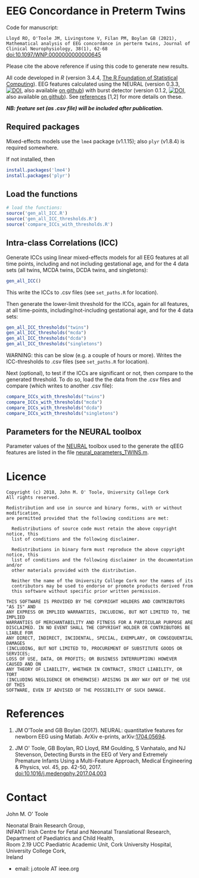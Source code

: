 EEG Concordance in Preterm Twins
================================

Code for manuscript:

`Lloyd RO, O'Toole JM, Livingstone V, Filan PM, Boylan GB (2021), Mathematical analysis of
EEG concordance in perterm twins, Journal of Clinical Neurophysiology, 38(1), 62-68`
[doi:10.1097/WNP.0000000000000645](https://www.doi.org/10.1097/WNP.0000000000000645)


Please cite the above reference if using this code to generate new results. 


All code developed in _R_ (version 3.4.4, [The R Foundation of Statistical
Computing](http://www.r-project.org)).
EEG features calculated using the NEURAL (version 0.3.3,
[![DOI](https://zenodo.org/badge/DOI/10.5281/zenodo.1052811.svg)](https://doi.org/10.5281/zenodo.1052811),
also available [on github](https://github.com/otoolej/qEEG_feature_set)) with burst
detector (version 0.1.2,
[![DOI](https://zenodo.org/badge/42042482.svg)](https://zenodo.org/badge/latestdoi/42042482),
also available [on github](https://github.com/otoolej/burst_detector)). See
[references](#references) [1,2] for more details on these.


__*NB: feature set (as .csv file) will be included after publication.*__


## Required packages
Mixed-effects models use the `lme4` package (v1.1.15); also `plyr` (v1.8.4) is required
somewhere. 

If not installed, then 

``` R
install.packages('lme4')
install.packages('plyr')
```

## Load the functions

``` R
# load the functions:
source('gen_all_ICC.R')
source('gen_all_ICC_thresholds.R')
source('compare_ICCs_with_thresholds.R')
```

## Intra-class Correlations (ICC)

Generate ICCs using linear mixed-effects models for all EEG
features at all time points, including and not including gestational age, and for the 4
data sets (all twins, MCDA twins, DCDA twins, and singletons):
``` R
gen_all_ICC()
```
This write the ICCs to .csv files (see `set_paths.R` for location).

Then generate the lower-limit threshold for the ICCs, again for all features, at all
time-points, including/not-including gestational age, and for the 4 data sets:
``` R
gen_all_ICC_thresholds("twins")
gen_all_ICC_thresholds("mcda")
gen_all_ICC_thresholds("dcda")
gen_all_ICC_thresholds("singletons")
```
WARNING: this can be slow (e.g. a couple of hours or more). Writes the ICC-thresholds to
.csv files (see `set_paths.R` for location).


Next (optional), to test if the ICCs are significant or not, then compare to the generated
threshold. To do so, load the the data from the .csv files and compare (which writes to
another .csv file):
``` R
compare_ICCs_with_thresholds("twins")
compare_ICCs_with_thresholds("mcda")
compare_ICCs_with_thresholds("dcda")
compare_ICCs_with_thresholds("singletons")
```


## Parameters for the NEURAL toolbox
Parameter values of the [NEURAL](https://github.com/otoolej/qEEG_feature_set) toolbox used
to the generate the qEEG features are listed in the file
[neural_parameters_TWINS.m](neural_parameters_TWINS.m).

# Licence

```
Copyright (c) 2018, John M. O' Toole, University College Cork
All rights reserved.

Redistribution and use in source and binary forms, with or without modification,
are permitted provided that the following conditions are met:

  Redistributions of source code must retain the above copyright notice, this
  list of conditions and the following disclaimer.

  Redistributions in binary form must reproduce the above copyright notice, this
  list of conditions and the following disclaimer in the documentation and/or
  other materials provided with the distribution.

  Neither the name of the University College Cork nor the names of its
  contributors may be used to endorse or promote products derived from
  this software without specific prior written permission.

THIS SOFTWARE IS PROVIDED BY THE COPYRIGHT HOLDERS AND CONTRIBUTORS "AS IS" AND
ANY EXPRESS OR IMPLIED WARRANTIES, INCLUDING, BUT NOT LIMITED TO, THE IMPLIED
WARRANTIES OF MERCHANTABILITY AND FITNESS FOR A PARTICULAR PURPOSE ARE
DISCLAIMED. IN NO EVENT SHALL THE COPYRIGHT HOLDER OR CONTRIBUTORS BE LIABLE FOR
ANY DIRECT, INDIRECT, INCIDENTAL, SPECIAL, EXEMPLARY, OR CONSEQUENTIAL DAMAGES
(INCLUDING, BUT NOT LIMITED TO, PROCUREMENT OF SUBSTITUTE GOODS OR SERVICES;
LOSS OF USE, DATA, OR PROFITS; OR BUSINESS INTERRUPTION) HOWEVER CAUSED AND ON
ANY THEORY OF LIABILITY, WHETHER IN CONTRACT, STRICT LIABILITY, OR TORT
(INCLUDING NEGLIGENCE OR OTHERWISE) ARISING IN ANY WAY OUT OF THE USE OF THIS
SOFTWARE, EVEN IF ADVISED OF THE POSSIBILITY OF SUCH DAMAGE.
```

# References

1. JM O’Toole and GB Boylan (2017). NEURAL: quantitative features for newborn EEG using
   Matlab. ArXiv e-prints, arXiv:[1704.05694](https://arxiv.org/abs/1704.05694).

2. JM O' Toole, GB Boylan, RO Lloyd, RM Goulding, S Vanhatalo, and NJ Stevenson,
   Detecting Bursts in the EEG of Very and Extremely Premature Infants Using a
   Multi-Feature Approach, Medical Engineering & Physics, vol. 45, pp. 42-50, 2017.
   [doi:10.1016/j.medengphy.2017.04.003](https://doi.org/10.1016/j.medengphy.2017.04.003)

# Contact

John M. O' Toole

Neonatal Brain Research Group,  
INFANT: Irish Centre for Fetal and Neonatal Translational Research,  
Department of Paediatrics and Child Health,  
Room 2.19 UCC Paediatric Academic Unit, Cork University Hospital,  
University College Cork,  
Ireland

- email: j.otoole AT ieee.org

